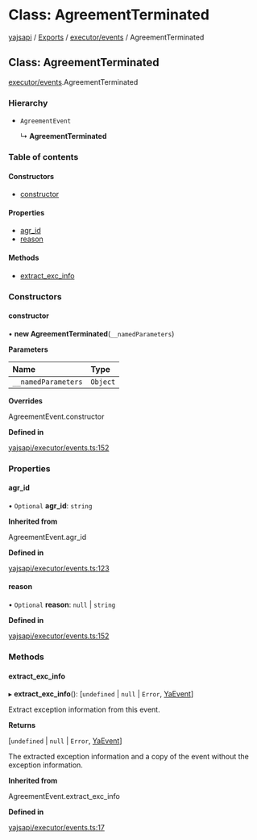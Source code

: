 # Class: AgreementTerminated

[yajsapi](../yajsapi.md) / [Exports](../modules/) / [executor/events](../modules/executor_events.md) / AgreementTerminated

## Class: AgreementTerminated

[executor/events](../modules/executor_events.md).AgreementTerminated

### Hierarchy

* `AgreementEvent`

  ↳ **AgreementTerminated**

### Table of contents

#### Constructors

* [constructor](executor_events.agreementterminated.md#constructor)

#### Properties

* [agr\_id](executor_events.agreementterminated.md#agr_id)
* [reason](executor_events.agreementterminated.md#reason)

#### Methods

* [extract\_exc\_info](executor_events.agreementterminated.md#extract_exc_info)

### Constructors

#### constructor

• **new AgreementTerminated**\(`__namedParameters`\)

**Parameters**

| Name | Type |
| :--- | :--- |
| `__namedParameters` | `Object` |

**Overrides**

AgreementEvent.constructor

**Defined in**

[yajsapi/executor/events.ts:152](https://github.com/golemfactory/yajsapi/blob/8f42a91/yajsapi/executor/events.ts#L152)

### Properties

#### agr\_id

• `Optional` **agr\_id**: `string`

**Inherited from**

AgreementEvent.agr\_id

**Defined in**

[yajsapi/executor/events.ts:123](https://github.com/golemfactory/yajsapi/blob/8f42a91/yajsapi/executor/events.ts#L123)

#### reason

• `Optional` **reason**: `null` \| `string`

**Defined in**

[yajsapi/executor/events.ts:152](https://github.com/golemfactory/yajsapi/blob/8f42a91/yajsapi/executor/events.ts#L152)

### Methods

#### extract\_exc\_info

▸ **extract\_exc\_info**\(\): \[`undefined` \| `null` \| `Error`, [YaEvent](executor_events.yaevent.md)\]

Extract exception information from this event.

**Returns**

\[`undefined` \| `null` \| `Error`, [YaEvent](executor_events.yaevent.md)\]

The extracted exception information and a copy of the event without the exception information.

**Inherited from**

AgreementEvent.extract\_exc\_info

**Defined in**

[yajsapi/executor/events.ts:17](https://github.com/golemfactory/yajsapi/blob/8f42a91/yajsapi/executor/events.ts#L17)

